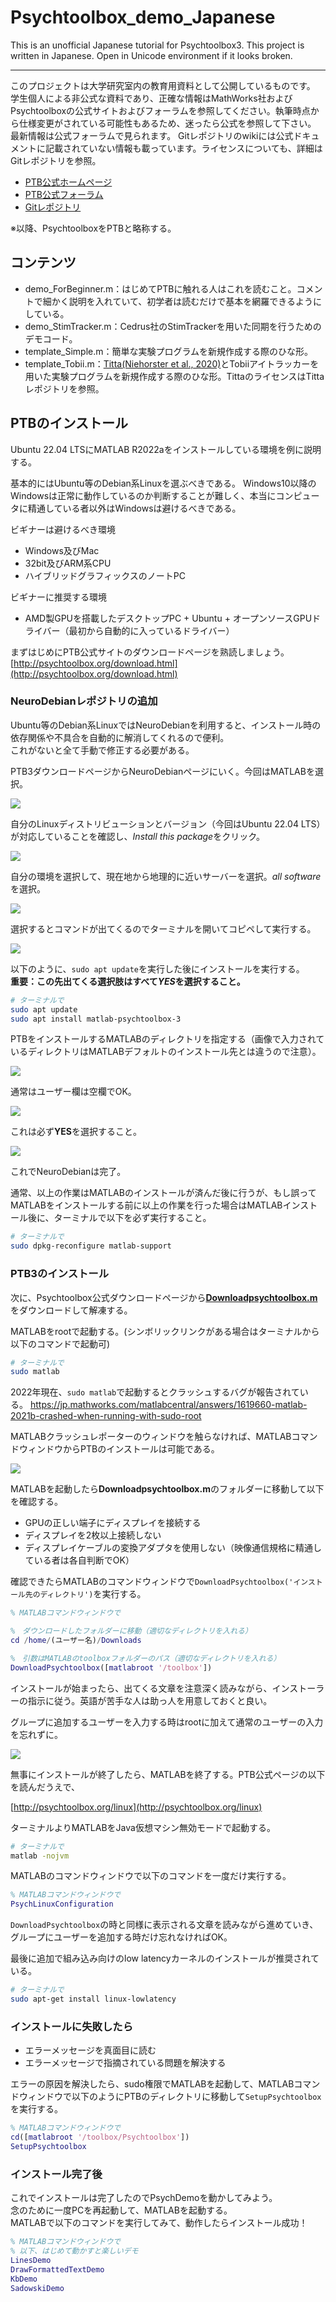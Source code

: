 # Psychtoolbox_demo_Japanese

This is an unofficial Japanese tutorial for Psychtoolbox3. 
This project is written in Japanese.
Open in Unicode environment if it looks broken.

---

このプロジェクトは大学研究室内の教育用資料として公開しているものです。  
学生個人による非公式な資料であり、正確な情報はMathWorks社およびPsychtoolboxの公式サイトおよびフォーラムを参照してください。執筆時点から仕様変更がされている可能性もあるため、迷ったら公式を参照して下さい。
最新情報は公式フォーラムで見られます。
Gitレポジトリのwikiには公式ドキュメントに記載されていない情報も載っています。ライセンスについても、詳細はGitレポジトリを参照。  
- [PTB公式ホームページ](http://psychtoolbox.org/)  
- [PTB公式フォーラム](https://psychtoolbox.discourse.group/)  
- [Gitレポジトリ](https://github.com/Psychtoolbox-3/Psychtoolbox-3)  

※以降、PsychtoolboxをPTBと略称する。

## コンテンツ

- demo_ForBeginner.m：はじめてPTBに触れる人はこれを読むこと。コメントで細かく説明を入れていて、初学者は読むだけで基本を網羅できるようにしている。
- demo_StimTracker.m：Cedrus社のStimTrackerを用いた同期を行うためのデモコード。
- template_Simple.m：簡単な実験プログラムを新規作成する際のひな形。
- template_Tobii.m：[Titta(Niehorster et al., 2020)](https://github.com/dcnieho/Titta)とTobiiアイトラッカーを用いた実験プログラムを新規作成する際のひな形。TittaのライセンスはTittaレポジトリを参照。

## PTBのインストール

Ubuntu 22.04 LTSにMATLAB R2022aをインストールしている環境を例に説明する。

基本的にはUbuntu等のDebian系Linuxを選ぶべきである。
Windows10以降のWindowsは正常に動作しているのか判断することが難しく、本当にコンピュータに精通している者以外はWindowsは避けるべきである。

ビギナーは避けるべき環境
- Windows及びMac
- 32bit及びARM系CPU
- ハイブリッドグラフィックスのノートPC

ビギナーに推奨する環境
- AMD製GPUを搭載したデスクトップPC + Ubuntu + オープンソースGPUドライバー（最初から自動的に入っているドライバー）

まずはじめにPTB公式サイトのダウンロードページを熟読しましょう。  
[http://psychtoolbox.org/download.html](http://psychtoolbox.org/download.html)

### NeuroDebianレポジトリの追加

Ubuntu等のDebian系LinuxではNeuroDebianを利用すると、インストール時の依存関係や不具合を自動的に解消してくれるので便利。  
これがないと全て手動で修正する必要がある。

PTB3ダウンロードページからNeuroDebianページにいく。今回はMATLABを選択。

![](img/PTBdownload.png)

自分のLinuxディストリビューションとバージョン（今回はUbuntu 22.04 LTS）が対応していることを確認し、*Install this package*をクリック。

![](img/ndeb_pack.png)

自分の環境を選択して、現在地から地理的に近いサーバーを選択。*all software*を選択。

![](img/ndeb_install.png)

選択するとコマンドが出てくるのでターミナルを開いてコピペして実行する。

![](img/add_repo.png)

以下のように、`sudo apt update`を実行した後にインストールを実行する。  
**重要：この先出てくる選択肢はすべて*YES*を選択すること。**

```bash
# ターミナルで
sudo apt update
sudo apt install matlab-psychtoolbox-3
```

PTBをインストールするMATLABのディレクトリを指定する（画像で入力されているディレクトリはMATLABデフォルトのインストール先とは違うので注意）。

![](img/matroot.png)

通常はユーザー欄は空欄でOK。

![](img/user.png)

これは必ず**YES**を選択すること。

![](img/GCC.png)

これでNeuroDebianは完了。

通常、以上の作業はMATLABのインストールが済んだ後に行うが、もし誤ってMATLABをインストールする前に以上の作業を行った場合はMATLABインストール後に、ターミナルで以下を必ず実行すること。  

```bash
# ターミナルで
sudo dpkg-reconfigure matlab-support
```

### PTB3のインストール

次に、Psychtoolbox公式ダウンロードページから[**Downloadpsychtoolbox.m**](https://raw.github.com/Psychtoolbox-3/Psychtoolbox-3/master/Psychtoolbox/DownloadPsychtoolbox.m.zip)をダウンロードして解凍する。

MATLABをrootで起動する。(シンボリックリンクがある場合はターミナルから以下のコマンドで起動可)

```bash
# ターミナルで
sudo matlab
```

2022年現在、`sudo matlab`で起動するとクラッシュするバグが報告されている。  [https://jp.mathworks.com/matlabcentral/answers/1619660-matlab-2021b-crashed-when-running-with-sudo-root
](https://jp.mathworks.com/matlabcentral/answers/1619660-matlab-2021b-crashed-when-running-with-sudo-root
)

MATLABクラッシュレポーターのウィンドウを触らなければ、MATLABコマンドウィンドウからPTBのインストールは可能である。

![](img/crash.png)

MATLABを起動したら**Downloadpsychtoolbox.m**のフォルダーに移動して以下を確認する。
- GPUの正しい端子にディスプレイを接続する
- ディスプレイを2枚以上接続しない
- ディスプレイケーブルの変換アダプタを使用しない（映像通信規格に精通している者は各自判断でOK）

確認できたらMATLABのコマンドウィンドウで`DownloadPsychtoolbox('インストール先のディレクトリ')`を実行する。

```matlab
% MATLABコマンドウィンドウで

%　ダウンロードしたフォルダーに移動（適切なディレクトリを入れる）
cd /home/(ユーザー名)/Downloads

%　引数はMATLABのtoolboxフォルダーのパス（適切なディレクトリを入れる）
DownloadPsychtoolbox([matlabroot '/toolbox'])
```

インストールが始まったら、出てくる文章を注意深く読みながら、インストーラーの指示に従う。英語が苦手な人は助っ人を用意しておくと良い。

グループに追加するユーザーを入力する時はrootに加えて通常のユーザーの入力を忘れずに。

![](img/add_user.png)

無事にインストールが終了したら、MATLABを終了する。PTB公式ページの以下を読んだうえで、

[http://psychtoolbox.org/linux](http://psychtoolbox.org/linux)

ターミナルよりMATLABをJava仮想マシン無効モードで起動する。

```bash
# ターミナルで
matlab -nojvm 
```

MATLABのコマンドウィンドウで以下のコマンドを一度だけ実行する。

```matlab
% MATLABコマンドウィンドウで
PsychLinuxConfiguration
```

`DownloadPsychtoolbox`の時と同様に表示される文章を読みながら進めていき、グループにユーザーを追加する時だけ忘れなければOK。

最後に追加で組み込み向けのlow latencyカーネルのインストールが推奨されている。

```bash
# ターミナルで
sudo apt-get install linux-lowlatency
```

### インストールに失敗したら

- エラーメッセージを真面目に読む
- エラーメッセージで指摘されている問題を解決する

エラーの原因を解決したら、sudo権限でMATLABを起動して、MATLABコマンドウィンドウで以下のようにPTBのディレクトリに移動して`SetupPsychtoolbox`を実行する。

```matlab
% MATLABコマンドウィンドウで
cd([matlabroot '/toolbox/Psychtoolbox'])
SetupPsychtoolbox
```

### インストール完了後

これでインストールは完了したのでPsychDemoを動かしてみよう。  
念のために一度PCを再起動して、MATLABを起動する。  
MATLABで以下のコマンドを実行してみて、動作したらインストール成功！

```matlab
% MATLABコマンドウィンドウで
% 以下、はじめて動かすと楽しいデモ
LinesDemo
DrawFormattedTextDemo
KbDemo
SadowskiDemo
```
